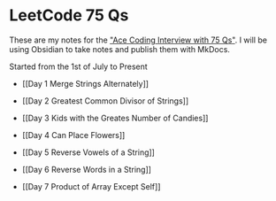 # LeetCode 75 Qs

These are my notes for the ["Ace Coding Interview with 75 Qs"](https://leetcode.com/studyplan/leetcode-75/?fbclid=IwAR2kMaXgEN6U9xL2uorN1S6WynOcS4QvVCf0_uVm1L1lSpUAnb5qVFu_gVo). I will be using Obsidian to take notes and publish them with MkDocs. 

Started from the 1st of July to Present
- [[Day 1 Merge Strings Alternately]]

- [[Day 2 Greatest Common Divisor of Strings]]

- [[Day 3 Kids with the Greates Number of Candies]]

- [[Day 4 Can Place Flowers]]

- [[Day 5 Reverse Vowels of a String]]

- [[Day 6 Reverse Words in a String]]

- [[Day 7 Product of Array Except Self]]
